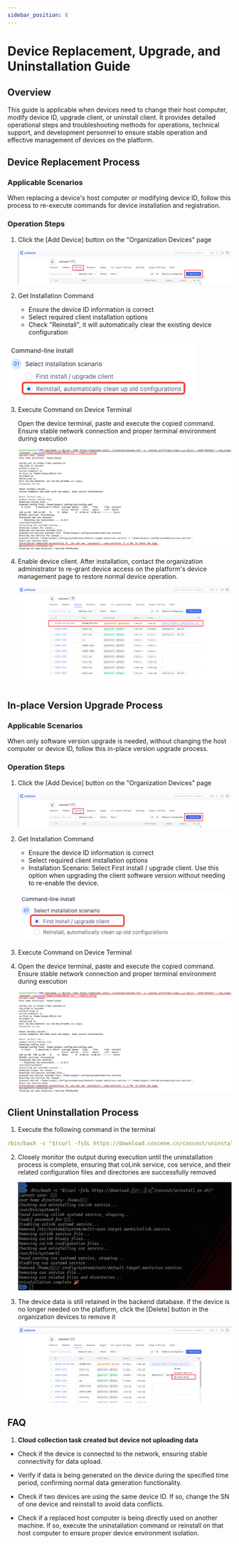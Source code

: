 ```yaml
---
sidebar_position: 8
---
```


# Device Replacement, Upgrade, and Uninstallation Guide

## Overview

This guide is applicable when devices need to change their host computer, modify device ID, upgrade client, or uninstall client. It provides detailed operational steps and troubleshooting methods for operations, technical support, and development personnel to ensure stable operation and effective management of devices on the platform.

## Device Replacement Process

### Applicable Scenarios

When replacing a device's host computer or modifying device ID, follow this process to re-execute commands for device installation and registration.

### Operation Steps

1. Click the [Add Device] button on the "Organization Devices" page

   ![Add Device Entry](./img/4-3-add-device-button.png)

2. Get Installation Command

   - Ensure the device ID information is correct
   - Select required client installation options
   - Check "Reinstall", it will automatically clear the existing device configuration

  ![Check Initialize](./img/4-3-add-device-initialize-true.png)

3. Execute Command on Device Terminal

   Open the device terminal, paste and execute the copied command. Ensure stable network connection and proper terminal environment during execution

   ![Execute Installation Command](./img/4-3-install-successfully.png)

4. Enable device client. After installation, contact the organization administrator to re-grant device access on the platform's device management page to restore normal device operation.

   ![Grant Device Access](./img/4-3-access-device.png)

## In-place Version Upgrade Process

### Applicable Scenarios

When only software version upgrade is needed, without changing the host computer or device ID, follow this in-place version upgrade process.

### Operation Steps

1. Click the [Add Device] button on the "Organization Devices" page

   ![Add Device Entry](./img/4-3-add-device-button.png)

2. Get Installation Command

   - Ensure the device ID information is correct
   - Select required client installation options
   - Installation Scenario: Select First install / upgrade client. Use this option when upgrading the client software version without needing to re-enable the device.

   ![Uncheck Initialize](./img/4-3-add-device-initialize-false.png)

3. Execute Command on Device Terminal

4. Open the device terminal, paste and execute the copied command. Ensure stable network connection and proper terminal environment during execution

   ![Execute Installation Command](./img/4-3-install-successfully.png)

## Client Uninstallation Process

1. Execute the following command in the terminal

```yaml
/bin/bash -c "$(curl -fsSL https://download.coscene.cn/coscout/uninstall_en.sh)"
```

2. Closely monitor the output during execution until the uninstallation process is complete, ensuring that coLink service, cos service, and their related configuration files and directories are successfully removed

   ![Uninstall Client](./img/4-3-unload-1.png)

3. The device data is still retained in the backend database. If the device is no longer needed on the platform, click the [Delete] button in the organization devices to remove it

   ![Delete Device](./img/4-3-device-delete.png)

## FAQ

1. **Cloud collection task created but device not uploading data**

- Check if the device is connected to the network, ensuring stable connectivity for data upload.

- Verify if data is being generated on the device during the specified time period, confirming normal data generation functionality.

- Check if two devices are using the same device ID. If so, change the SN of one device and reinstall to avoid data conflicts.

- Check if a replaced host computer is being directly used on another machine. If so, execute the uninstallation command or reinstall on that host computer to ensure proper device environment isolation.
